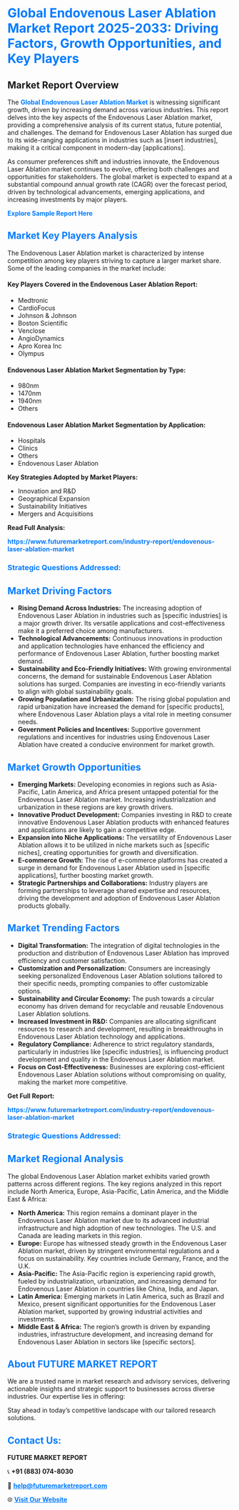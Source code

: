 <h1 style="color: #007BFF;">Global Endovenous Laser Ablation Market Report 2025-2033: Driving Factors, Growth Opportunities, and Key Players</h1>

<section id="overview">
<h2>Market Report Overview</h2>
<p>The <a href="https://www.futuremarketreport.com/industry-report/endovenous-laser-ablation-market" style="color: #007BFF; text-decoration: none;"><strong>Global Endovenous Laser Ablation Market</strong></a> is witnessing significant growth, driven by increasing demand across various industries. This report delves into the key aspects of the Endovenous Laser Ablation market, providing a comprehensive analysis of its current status, future potential, and challenges. The demand for Endovenous Laser Ablation has surged due to its wide-ranging applications in industries such as [insert industries], making it a critical component in modern-day [applications].</p>
<p>As consumer preferences shift and industries innovate, the Endovenous Laser Ablation market continues to evolve, offering both challenges and opportunities for stakeholders. The global market is expected to expand at a substantial compound annual growth rate (CAGR) over the forecast period, driven by technological advancements, emerging applications, and increasing investments by major players.</p>
</section>

<section id="overview">
<p><a href="https://www.futuremarketreport.com/request-sample/reportId=122921" style="color: #007BFF; text-decoration: none;"><strong>Explore Sample Report Here</strong></a></p>
</section>

<section id="key-players">
<h2 style="color: #007BFF;">Market Key Players Analysis</h2>
<p>The Endovenous Laser Ablation market is characterized by intense competition among key players striving to capture a larger market share. Some of the leading companies in the market include:</p>
<h4>Key Players Covered in the Endovenous Laser Ablation Report:</h4>
<ul><li>Medtronic</li><li>CardioFocus</li><li>Johnson &amp; Johnson</li><li>Boston Scientific</li><li>Venclose</li><li>AngioDynamics</li><li>Apro Korea Inc</li><li>Olympus</li></ul>
<h4>Endovenous Laser Ablation Market Segmentation by Type:</h4>
<ul><li>980nm</li><li>1470nm</li><li>1940nm</li><li>Others</li></ul>

<h4>Endovenous Laser Ablation Market Segmentation by Application:</h4>
<ul><li>Hospitals</li><li>Clinics</li><li>Others</li><li>Endovenous Laser Ablation</li></ul>
<p><strong>Key Strategies Adopted by Market Players:</strong></p>
<ul>
<li>Innovation and R&D</li>
<li>Geographical Expansion</li>
<li>Sustainability Initiatives</li>
<li>Mergers and Acquisitions</li>
</ul>
</section>

<section>
<p><strong>Read Full Analysis: </strong></p><a href="https://www.futuremarketreport.com/industry-report/endovenous-laser-ablation-market" style="color: #007BFF; text-decoration: none;"><strong>https://www.futuremarketreport.com/industry-report/endovenous-laser-ablation-market</strong></a>
<h3 style="color: #007BFF;">Strategic Questions Addressed:</h3>
</section>

<section id="driving-factors">
<h2 style="color: #007BFF;">Market Driving Factors</h2>
<ul>
<li><strong>Rising Demand Across Industries:</strong> The increasing adoption of Endovenous Laser Ablation in industries such as [specific industries] is a major growth driver. Its versatile applications and cost-effectiveness make it a preferred choice among manufacturers.</li>
<li><strong>Technological Advancements:</strong> Continuous innovations in production and application technologies have enhanced the efficiency and performance of Endovenous Laser Ablation, further boosting market demand.</li>
<li><strong>Sustainability and Eco-Friendly Initiatives:</strong> With growing environmental concerns, the demand for sustainable Endovenous Laser Ablation solutions has surged. Companies are investing in eco-friendly variants to align with global sustainability goals.</li>
<li><strong>Growing Population and Urbanization:</strong> The rising global population and rapid urbanization have increased the demand for [specific products], where Endovenous Laser Ablation plays a vital role in meeting consumer needs.</li>
<li><strong>Government Policies and Incentives:</strong> Supportive government regulations and incentives for industries using Endovenous Laser Ablation have created a conducive environment for market growth.</li>
</ul>
</section>

<section id="growth-opportunities">
<h2 style="color: #007BFF;">Market Growth Opportunities</h2>
<ul>
<li><strong>Emerging Markets:</strong> Developing economies in regions such as Asia-Pacific, Latin America, and Africa present untapped potential for the Endovenous Laser Ablation market. Increasing industrialization and urbanization in these regions are key growth drivers.</li>
<li><strong>Innovative Product Development:</strong> Companies investing in R&D to create innovative Endovenous Laser Ablation products with enhanced features and applications are likely to gain a competitive edge.</li>
<li><strong>Expansion into Niche Applications:</strong> The versatility of Endovenous Laser Ablation allows it to be utilized in niche markets such as [specific niches], creating opportunities for growth and diversification.</li>
<li><strong>E-commerce Growth:</strong> The rise of e-commerce platforms has created a surge in demand for Endovenous Laser Ablation used in [specific applications], further boosting market growth.</li>
<li><strong>Strategic Partnerships and Collaborations:</strong> Industry players are forming partnerships to leverage shared expertise and resources, driving the development and adoption of Endovenous Laser Ablation products globally.</li>
</ul>
</section>

<section id="trending-factors">
<h2 style="color: #007BFF;">Market Trending Factors</h2>
<ul>
<li><strong>Digital Transformation:</strong> The integration of digital technologies in the production and distribution of Endovenous Laser Ablation has improved efficiency and customer satisfaction.</li>
<li><strong>Customization and Personalization:</strong> Consumers are increasingly seeking personalized Endovenous Laser Ablation solutions tailored to their specific needs, prompting companies to offer customizable options.</li>
<li><strong>Sustainability and Circular Economy:</strong> The push towards a circular economy has driven demand for recyclable and reusable Endovenous Laser Ablation solutions.</li>
<li><strong>Increased Investment in R&D:</strong> Companies are allocating significant resources to research and development, resulting in breakthroughs in Endovenous Laser Ablation technology and applications.</li>
<li><strong>Regulatory Compliance:</strong> Adherence to strict regulatory standards, particularly in industries like [specific industries], is influencing product development and quality in the Endovenous Laser Ablation market.</li>
<li><strong>Focus on Cost-Effectiveness:</strong> Businesses are exploring cost-efficient Endovenous Laser Ablation solutions without compromising on quality, making the market more competitive.</li>
</ul>
</section>

<section>
<p><strong>Get Full Report: </strong></p><a href="https://www.futuremarketreport.com/industry-report/endovenous-laser-ablation-market" style="color: #007BFF; text-decoration: none;"><strong>https://www.futuremarketreport.com/industry-report/endovenous-laser-ablation-market</strong></a>
<h3 style="color: #007BFF;">Strategic Questions Addressed:</h3>
</section>


<section id="regional-analysis">
<h2 style="color: #007BFF;">Market Regional Analysis</h2>
<p>The global Endovenous Laser Ablation market exhibits varied growth patterns across different regions. The key regions analyzed in this report include North America, Europe, Asia-Pacific, Latin America, and the Middle East & Africa:</p>
<ul>
<li><strong>North America:</strong> This region remains a dominant player in the Endovenous Laser Ablation market due to its advanced industrial infrastructure and high adoption of new technologies. The U.S. and Canada are leading markets in this region.</li>
<li><strong>Europe:</strong> Europe has witnessed steady growth in the Endovenous Laser Ablation market, driven by stringent environmental regulations and a focus on sustainability. Key countries include Germany, France, and the U.K.</li>
<li><strong>Asia-Pacific:</strong> The Asia-Pacific region is experiencing rapid growth, fueled by industrialization, urbanization, and increasing demand for Endovenous Laser Ablation in countries like China, India, and Japan.</li>
<li><strong>Latin America:</strong> Emerging markets in Latin America, such as Brazil and Mexico, present significant opportunities for the Endovenous Laser Ablation market, supported by growing industrial activities and investments.</li>
<li><strong>Middle East & Africa:</strong> The region’s growth is driven by expanding industries, infrastructure development, and increasing demand for Endovenous Laser Ablation in sectors like [specific sectors].</li>
</ul>
</section>

<footer>
<h2 style="color: #007BFF;">About FUTURE MARKET REPORT</h2>
<p>We are a trusted name in market research and advisory services, delivering actionable insights and strategic support to businesses across diverse industries. Our expertise lies in offering:</p>

<p>Stay ahead in today’s competitive landscape with our tailored research solutions.</p>

<h2 style="color: #007BFF;">Contact Us:</h2>
<p><strong>FUTURE MARKET REPORT</strong></p>
<p>📞 <strong>+91 (883) 074-8030</strong></p>
<p>📧 <strong><a href="mailto:help@futuremarketreport.com" style="color: #007BFF;">help@futuremarketreport.com</a></strong></p>
<p>🌐 <strong><a href="https://www.futuremarketreport.com/" style="color: #007BFF;">Visit Our Website</a></strong></p>
</footer>